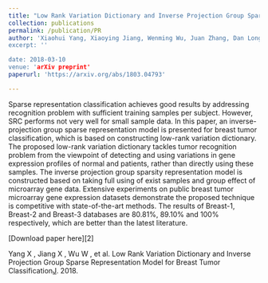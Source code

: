 ```yaml
---
title: "Low Rank Variation Dictionary and Inverse Projection Group Sparse Representation Model for Breast Tumor Classification"
collection: publications
permalink: /publication/PR
author: 'Xiaohui Yang, Xiaoying Jiang, Wenming Wu, Juan Zhang, Dan Long, Funa Zhou, **Yiming Xu**’
excerpt: ''

date: 2018-03-10
venue: 'arXiv preprint'
paperurl: 'https://arxiv.org/abs/1803.04793'

---
```

Sparse representation classification achieves good results by addressing recognition problem with sufficient training samples per subject. However, SRC performs not very well for small sample data. In this paper, an inverse-projection group sparse representation model is presented for breast tumor classification, which is based on constructing low-rank variation dictionary. The proposed low-rank variation dictionary tackles tumor recognition problem from the viewpoint of detecting and using variations in gene expression profiles of normal and patients, rather than directly using these samples. The inverse projection group sparsity representation model is constructed based on taking full using of exist samples and group effect of microarray gene data. Extensive experiments on public breast tumor microarray gene expression datasets demonstrate the proposed technique is competitive with state-of-the-art methods. The results of Breast-1, Breast-2 and Breast-3 databases are 80.81%, 89.10% and 100% respectively, which are better than the latest literature.

[Download paper here][2]

Yang X , Jiang X , Wu W , et al. Low Rank Variation Dictionary and Inverse Projection Group Sparse Representation Model for Breast Tumor Classification[J](). 2018.
